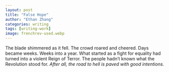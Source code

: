 ```yaml
---
layout: post
title: "False Hope"
author: "Ethan Zhang"
categories: writing
tags: [writing-work]
image: frenchrev-used.webp
---
```


<html>
  <head>
    <title>False Hope</title>
  </head>
  <body>
  <p>The blade shimmered as it fell. The crowd roared and cheered. Days became weeks. Weeks into a year. What started as a fight for equality had turned into a violent Reign of Terror. The people hadn’t known what the Revolution stood for. <i>After all, the road to hell is paved with good intentions. 